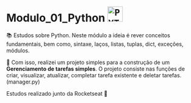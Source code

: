 # Modulo_01_Python <code><img width="40px" src="https://cdn.jsdelivr.net/gh/devicons/devicon@latest/icons/python/python-original.svg" title ="PYTHON" /></code>

📚 Estudos sobre Python. 
Neste módulo a ideia é rever conceitos fundamentais, bem como, sintaxe, laços, listas, tuplas, dict, exceções, módulos.

📌 Com isso, realizei um projeto simples para a construção de um <b>Gerenciamento de tarefas simples</b>.
O projeto consiste nas funções de criar, visualizar, atualizar, completar tarefa existente e deletar tarefas. (manager.py)

Estudos realizado junto da Rocketseat 🚀
